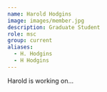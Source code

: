 ```yaml
---
name: Harold Hodgins
image: images/member.jpg
description: Graduate Student
role: msc
group: current
aliases:
  - H. Hodgins
  - H Hodgins
---
```


Harold is working on...
